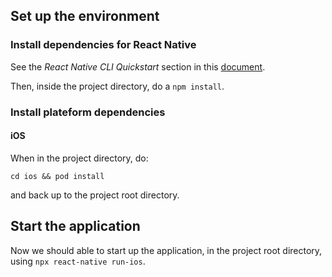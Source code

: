 ## Set up the environment

### Install dependencies for React Native

See the *React Native CLI Quickstart* section in this [document](https://reactnative.dev/docs/environment-setup/#Installing-dependencies).

Then, inside the project directory, do a `npm install`.

### Install plateform dependencies 

#### iOS

When in the project directory, do:

```shell
cd ios && pod install
```

and back up to the project root directory.

## Start the application

Now we should able to start up the application, in the project root directory, using `npx react-native run-ios`.

